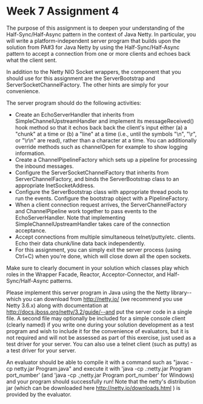 Week 7 Assignment 4
===================

The purpose of this assignment is to deepen your understanding of the Half-Sync/Half-Async pattern in the context of Java Netty. In particular, you will write a platform-independent server program that builds upon the solution from PA#3 for Java Netty by using the Half-Sync/Half-Async pattern to accept a connection from one or more clients and echoes back what the client sent.

In addition to the Netty NIO Socket wrappers, the component that you should use for this assignment are the ServerBootstrap and ServerSocketChannelFactory. The other hints are simply for your convenience.

The server program should do the following activities:

* Create an EchoServerHandler that inherits from SimpleChannelUpstreamHandler and implement its messageReceived() hook method so that it echos back back the client's input either (a) a "chunk" at a time or (b) a "line" at a time (i.e., until the symbols "\n", "\r", or "\r\n" are read), rather than a character at a time.   You can additionally override methods such as channelOpen for example to show logging information.
* Create a ChannelPipelineFactory which sets up a pipeline for processing the inbound messages.
* Configure the ServerSocketChannelFactory that inherits from ServerChannelFactory, and binds the ServerBootstrap class to an appropriate InetSocketAddress.
* Configure the ServerBootstrap class with appropriate thread pools to run the events. Configure the bootstrap object with a PipelineFactory.
* When a client connection request arrives, the ServerChannelFactory and ChannelPipeline work together to pass events to the EchoServerHandler.
Note that implementing SimpleChannelUpstreamHandler takes care of the connection acceptance.
* Accept connections from multiple simultaneous telnet/putty/etc. clients. Echo their data chunk/line data back independently.
* For this assignment, you can simply exit the server process (using Ctrl+C) when you're done, which will close down all the open sockets. 

Make sure to clearly document in your solution which classes play which roles in the Wrapper Facade, Reactor, Acceptor-Connector, and Half-Sync/Half-Async patterns.

Please implement this server program in Java using the the Netty library--which you can download from http://netty.io/ (we recommend you use Netty 3.6.x) along with  documentation at http://docs.jboss.org/netty/3.2/guide/--and put the server code in a single file.  A second file may optionally be included for a simple console client (clearly named) if you write one during your solution development as a test program and wish to include it for the convenience of evaluators, but it is not required and will not be assessed as part of this exercise, just used as a test driver for your server.  You can also use a telnet client (such as putty) as a test driver for your server. 

An evaluator should be able to compile it with a command such as "javac -cp netty.jar Program.java"  and execute it with 'java -cp .:netty.jar Program port_number' (and 'java -cp .;netty.jar Program port_number' for Windows) and your program should successfully run! Note that the netty's distribution jar (which can be downloaded here http://netty.io/downloads.html ) is provided by the evaluator.